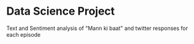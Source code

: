 # Data Science Project

Text and Sentiment analysis of "Mann ki baat" and twitter responses for each episode
